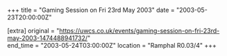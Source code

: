 +++
title = "Gaming Session on Fri 23rd May 2003"
date = "2003-05-23T20:00:00Z"

[extra]
original = "https://uwcs.co.uk/events/gaming-session-on-fri-23rd-may-2003-1474488941732/"    
end_time = "2003-05-24T03:00:00Z"
location = "Ramphal R0.03/4"
+++



